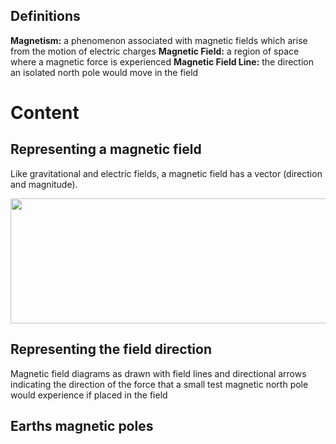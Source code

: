 
## Definitions
**Magnetism:** a phenomenon associated with magnetic fields which arise from the motion of electric charges
**Magnetic Field:** a region of space where a magnetic force is experienced
**Magnetic Field Line:** the direction an isolated north pole would move in the field

# Content
## Representing a magnetic field
Like gravitational and electric fields, a magnetic field has a vector (direction and magnitude).

<img src="https://i.kym-cdn.com/entries/icons/original/000/023/977/cover3.jpg" height="200" width="600">


## Representing the field direction

Magnetic field diagrams as drawn with field lines and directional arrows indicating the direction
of the force that a small test magnetic north pole would experience if placed in the field 

## Earths magnetic poles
